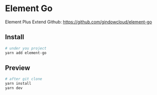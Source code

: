 # Element Go
Element Plus Extend
Github: https://github.com/gindowcloud/element-go

## Install
``` bash
# under you project
yarn add element-go
```

## Preview
``` bash
# after git clone
yarn install
yarn dev
```